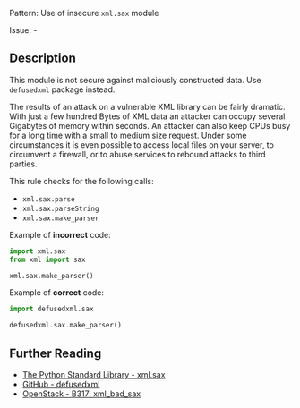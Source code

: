 Pattern: Use of insecure `xml.sax` module

Issue: -

## Description

This module is not secure against maliciously constructed data. Use `defusedxml` package instead.

The results of an attack on a vulnerable XML library can be fairly dramatic. With just a few hundred Bytes of XML data an attacker can occupy several Gigabytes of memory within seconds. An attacker can also keep CPUs busy for a long time with a small to medium size request. Under some circumstances it is even possible to access local files on your server, to circumvent a firewall, or to abuse services to rebound attacks to third parties.

This rule checks for the following calls:

  - `xml.sax.parse`
  - `xml.sax.parseString`
  - `xml.sax.make_parser`  


Example of **incorrect** code:

```python
import xml.sax
from xml import sax

xml.sax.make_parser()
```

Example of **correct** code:

```python
import defusedxml.sax

defusedxml.sax.make_parser()
```

## Further Reading

* [The Python Standard Library - xml.sax](https://docs.python.org/2/library/xml.sax.html)
* [GitHub - defusedxml](https://github.com/tiran/defusedxml)
* [OpenStack - B317: xml_bad_sax](https://docs.openstack.org/developer/bandit/api/bandit.blacklists.html#b313-b320-xml)
